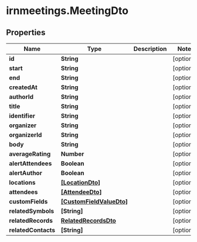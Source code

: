 # irnmeetings.MeetingDto

## Properties

Name | Type | Description | Notes
------------ | ------------- | ------------- | -------------
**id** | **String** |  | [optional] 
**start** | **String** |  | [optional] 
**end** | **String** |  | [optional] 
**createdAt** | **String** |  | [optional] 
**authorId** | **String** |  | [optional] 
**title** | **String** |  | [optional] 
**identifier** | **String** |  | [optional] 
**organizer** | **String** |  | [optional] 
**organizerId** | **String** |  | [optional] 
**body** | **String** |  | [optional] 
**averageRating** | **Number** |  | [optional] 
**alertAttendees** | **Boolean** |  | [optional] 
**alertAuthor** | **Boolean** |  | [optional] 
**locations** | [**[LocationDto]**](LocationDto.md) |  | [optional] 
**attendees** | [**[AttendeeDto]**](AttendeeDto.md) |  | [optional] 
**customFields** | [**[CustomFieldValueDto]**](CustomFieldValueDto.md) |  | [optional] 
**relatedSymbols** | **[String]** |  | [optional] 
**relatedRecords** | [**RelatedRecordsDto**](RelatedRecordsDto.md) |  | [optional] 
**relatedContacts** | **[String]** |  | [optional] 


